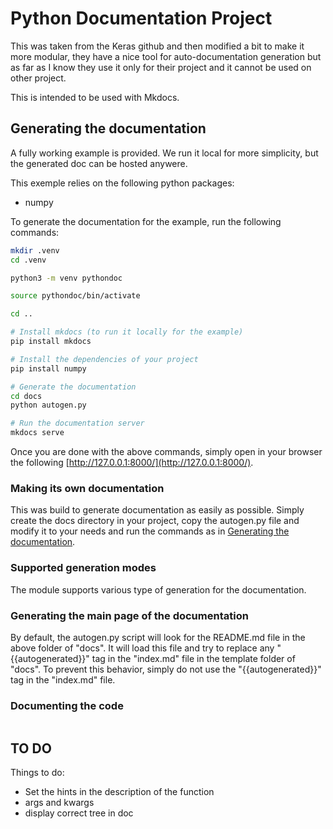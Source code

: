# Python Documentation Project

This was taken from the Keras github and then modified a bit to make it more modular, they have a nice tool for auto-documentation generation but as far as I know they use it only for their project and it cannot be used on other project.

This is intended to be used with Mkdocs. 

## Generating the documentation

A fully working example is provided. We run it local for more simplicity, but the generated doc can be hosted anywere.

This exemple relies on the following python packages:

- numpy

To generate the documentation for the example, run the following commands:

```bash
mkdir .venv
cd .venv

python3 -m venv pythondoc

source pythondoc/bin/activate

cd ..

# Install mkdocs (to run it locally for the example)
pip install mkdocs

# Install the dependencies of your project
pip install numpy

# Generate the documentation
cd docs
python autogen.py

# Run the documentation server
mkdocs serve

```

Once you are done with the above commands, simply open in your browser the following [http://127.0.0.1:8000/](http://127.0.0.1:8000/).

### Making its own documentation

This was build to generate documentation as easily as possible. Simply create the docs directory in your project, copy the autogen.py file and modify it to your needs and run the commands as in [Generating the documentation](##Generating-the-documentation).

### Supported generation modes

The module supports various type of generation for the documentation.

### Generating the main page of the documentation

By default, the autogen.py script will look for the README.md file in the above folder of "docs". It will load this file and try to replace any "{{autogenerated}}"
tag in the "index.md" file in the template folder of "docs". To prevent this behavior, simply do not use the "{{autogenerated}}" tag in the "index.md" file.

### Documenting the code

```python

```

## TO DO

Things to do:

- Set the hints in the description of the function
- args and kwargs
- display correct tree in doc

